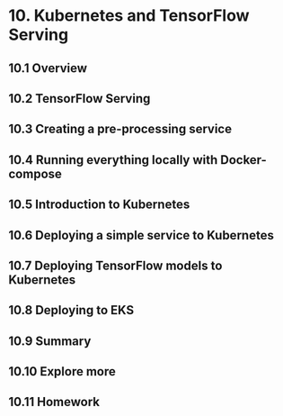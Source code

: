 # 10. Kubernetes and TensorFlow Serving


## 10.1 Overview
## 10.2 TensorFlow Serving
## 10.3 Creating a pre-processing service
## 10.4 Running everything locally with Docker-compose
## 10.5 Introduction to Kubernetes
## 10.6 Deploying a simple service to Kubernetes
## 10.7 Deploying TensorFlow models to Kubernetes
## 10.8 Deploying to EKS
## 10.9 Summary
## 10.10 Explore more
## 10.11 Homework
